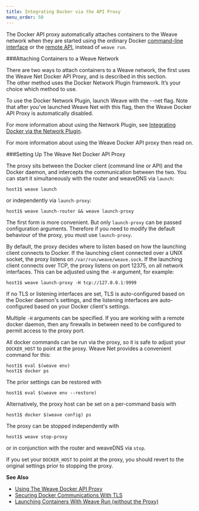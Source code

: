 ```yaml
---
title: Integrating Docker via the API Proxy
menu_order: 50
---
```



The Docker API proxy automatically attaches containers to the Weave
network when they are started using the ordinary Docker
[command-line interface](https://docs.docker.com/reference/commandline/cli/)
or the [remote API](https://docs.docker.com/reference/api/docker_remote_api/),
instead of `weave run`.

###Attaching Containers to a Weave Network

There are two ways to attach containers to a Weave network, 
the first uses the Weave Net Docker API Proxy, and is described in this section.  
The other method uses the Docker Network Plugin framework. It’s your choice which method to use. 

To use the Docker Network Plugin, launch Weave with the --net flag.  Note that after 
you’ve launched Weave Net with this flag, then the Weave Docker API Proxy is automatically disabled.  

For more information about using the Network Plugin, see 
[Integrating Docker via the Network Plugin](plugin.md).  

For more information about using the Weave Docker 
API proxy then read on. 


###Setting Up The Weave Net Docker API Proxy

The proxy sits between the Docker client (command line or API) and the
Docker daemon, and intercepts the communication between the two. You can
start it simultaneously with the router and weaveDNS via `launch`:

    host1$ weave launch

or independently via `launch-proxy`:

    host1$ weave launch-router && weave launch-proxy

The first form is more convenient. But only `launch-proxy` can be passed configuration arguments.
Therefore if you need to modify the default behaviour of the proxy, you must use `launch-proxy`.

By default, the proxy decides where to listen based on how the
launching client connects to Docker. If the launching client connected
over a UNIX socket, the proxy listens on `/var/run/weave/weave.sock`. If
the launching client connects over TCP, the proxy listens on port
12375, on all network interfaces. This can be adjusted using the `-H`
argument, for example:

    host1$ weave launch-proxy -H tcp://127.0.0.1:9999

If no TLS or listening interfaces are set, TLS is auto-configured
based on the Docker daemon's settings, and the listening interfaces are
auto-configured based on your Docker client's settings.

Multiple `-H` arguments can be specified. If you are working with a
remote docker daemon, then any firewalls in between need to be
configured to permit access to the proxy port.

All docker commands can be run via the proxy, so it is safe to adjust
your `DOCKER_HOST` to point at the proxy. Weave Net provides a convenient
command for this:

    host1$ eval $(weave env)
    host1$ docker ps

The prior settings can be restored with

    host1$ eval $(weave env --restore)

Alternatively, the proxy host can be set on a per-command basis with

    host1$ docker $(weave config) ps

The proxy can be stopped independently with

    host1$ weave stop-proxy

or in conjunction with the router and weaveDNS via `stop`.

If you set your `DOCKER_HOST` to point at the proxy, you should revert
to the original settings prior to stopping the proxy.


**See Also**

 * [Using The Weave Docker API Proxy](/site/weave-docker-api/using-proxy.md)
 * [Securing Docker Communications With TLS](/site/weave-docker-api/securing-proxy.md)
 * [Launching Containers With Weave Run (without the Proxy)](/site/weave-docker-api/launching-without-proxy.md)


